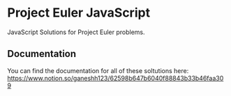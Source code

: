 # Project Euler JavaScript
JavaScript Solutions for Project Euler problems.

## Documentation
You can find the documentation for all of these soltutions here:
https://www.notion.so/ganeshh123/62598b647b6040f88843b33b46faa309
